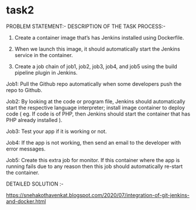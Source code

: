 # task2

PROBLEM STATEMENT:-
DESCRIPTION OF THE TASK PROCESS:-

1. Create a container image that’s has Jenkins installed using Dockerfile.

2. When we launch this image, it should automatically start the Jenkins service in the container.

3. Create a job chain of job1, job2, job3, job4, and job5 using the build pipeline plugin in Jenkins.

Job1: Pull the Github repo automatically when some developers push the repo to Github.

Job2: By looking at the code or program file, Jenkins should automatically start the respective language interpreter; install image container to deploy code ( eg. If code is of PHP, then Jenkins should start the container that has PHP already installed ).

Job3: Test your app if it is working or not.

Job4: If the app is not working, then send an email to the developer with error messages.

Job5: Create this extra job for monitor. If this container where the app is running fails due to any reason then this job should automatically re-start the container.

DETAILED SOLUTION :-

https://snehakothavenkat.blogspot.com/2020/07/integration-of-git-jenkins-and-docker.html
